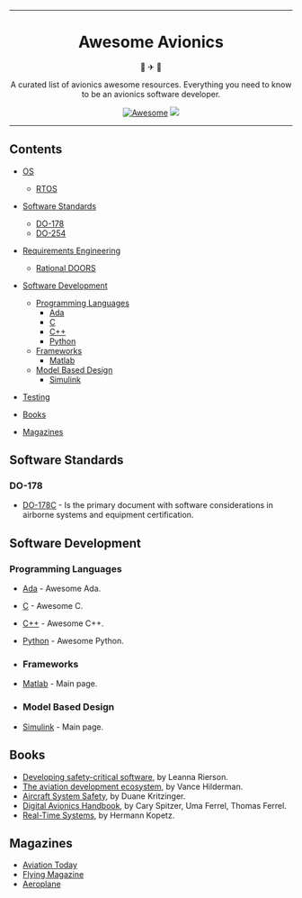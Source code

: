 <div align="center">
<hr>

# Awesome Avionics

🚀 ✈ 🚁

A curated list of avionics awesome resources. Everything you need to know to be an avionics software developer.

[![Awesome](https://awesome.re/badge.svg)](https://awesome.re)
<img src="https://img.shields.io/github/license/gioele-maruccia/awesome-avionics"/>


<hr>
</div>

## Contents
- [OS](#os)
    - [RTOS](#rtos)
- [Software Standards](#software-standards)
    - [DO-178](#do-178)
    - [DO-254](#do-254)

- [Requirements Engineering](#requirements-engineering)
    - [Rational DOORS](#rational-doors)

- [Software Development](#software-development)
    - [Programming Languages](#programming-languages)
        - [Ada](#programming-languages)
        - [C](#programming-languages)
        - [C++](#programming-languages)
        - [Python](#programming-languages)
    - [Frameworks](#scripting-and-frameworks)
        - [Matlab](#matlab)
    - [Model Based Design](#model-based-design)
        - [Simulink](#matlab-simulink)

- [Testing](#testing)

- [Books](#books)

- [Magazines](#magazines)

## Software Standards
### DO-178
- [DO-178C](https://en.wikipedia.org/wiki/DO-178C) - Is the primary document with software considerations in airborne systems and equipment certification.

## Software Development
### Programming Languages
- [Ada](https://github.com/ohenley/awesome-ada) - Awesome Ada.
- [C](https://github.com/aleksandar-todorovic/awesome-c) - Awesome C.
- [C++](https://github.com/fffaraz/awesome-cpp#readme) - Awesome C++.
- [Python](https://github.com/vinta/awesome-python) - Awesome Python.

- ### Frameworks
- [Matlab](https://it.mathworks.com/products/matlab.html) - Main page.

- ### Model Based Design
- [Simulink](https://it.mathworks.com/products/simulink.html) - Main page.

## Books
- [Developing safety-critical software](https://www.amazon.com/Developing-Safety-Critical-Software-Practical-Compliance/dp/143981368X), by Leanna Rierson.
- [The aviation development ecosystem](https://www.amazon.com/AVIATION-DEVELOPMENT-ECOSYSTEM-Applying-Guideline-ebook/dp/B08ZYNFLTJ), by Vance Hilderman.
- [Aircraft System Safety](https://www.amazon.com/Aircraft-System-Safety-Airworthiness-Certification/dp/0081008899), by Duane Kritzinger.
- [Digital Avionics Handbook](https://www.amazon.com/Digital-Avionics-Handbook-Cary-Spitzer/dp/1138076988), by Cary Spitzer, Uma Ferrel, Thomas Ferrel.
- [Real-Time Systems](https://www.amazon.com/Real-Time-Systems-Principles-Distributed-Applications/dp/1441982361), by Hermann Kopetz.

## Magazines
- [Aviation Today](https://www.aviationtoday.com/)
- [Flying Magazine](https://www.flyingmag.com/)
- [Aeroplane](https://www.key.aero/aeroplanemonthly)

